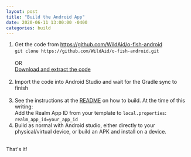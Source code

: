 ```yaml
---
layout: post
title: "Build the Android App"
date: 2020-06-11 13:00:00 -0400
categories: build
---
```


1. Get the code from <A HREF="https://github.com/WildAid/o-fish-android">https://github.com/WildAid/o-fish-android</A><BR>
   `git clone https://github.com/WildAid/o-fish-android.git`<BR><BR>OR<BR><A HREF="https://github.com/WildAid/o-fish-android/archive/main.zip">Download and extract the code</A><BR><BR>
1. Import the code into Android Studio and wait for the Gradle sync to finish<BR><BR>
1. See the instructions at the <A HREF="https://github.com/WildAid/o-fish-android/blob/main/README.md">README</A> on how to build. At the time of this writing:<BR>
Add the Realm App ID from your template to `local.properties`:<BR>
`realm_app_id=your_app_id`<BR>
1. Build as normal with Android studio, either directly to your physical/virtual device, or build an APK and install on a device.<BR><BR>

That's it! 


